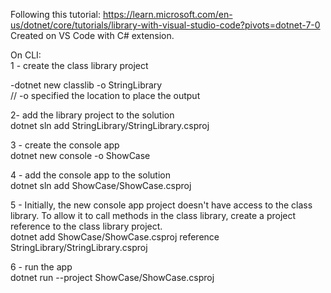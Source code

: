 Following this tutorial:
https://learn.microsoft.com/en-us/dotnet/core/tutorials/library-with-visual-studio-code?pivots=dotnet-7-0
<br/>
Created on VS Code with C# extension.
<br/>

On CLI:<br/>
1 - create the class library project <br/>

-dotnet new classlib -o StringLibrary<br/>
// -o specified the location to place the output<br/>

2- add the library project to the solution <br/>
dotnet sln add StringLibrary/StringLibrary.csproj<br/>

3 - create the console app <br/>
dotnet new console -o ShowCase<br/>

4 - add the console app to the solution <br/>
dotnet sln add ShowCase/ShowCase.csproj<br/>

5 - Initially, the new console app project doesn't have access to the class library. To allow it to call methods in the class library, create a project reference to the class library project.<br/>
dotnet add ShowCase/ShowCase.csproj reference StringLibrary/StringLibrary.csproj<br/>

6 - run the app </br>
dotnet run --project ShowCase/ShowCase.csproj </br>
